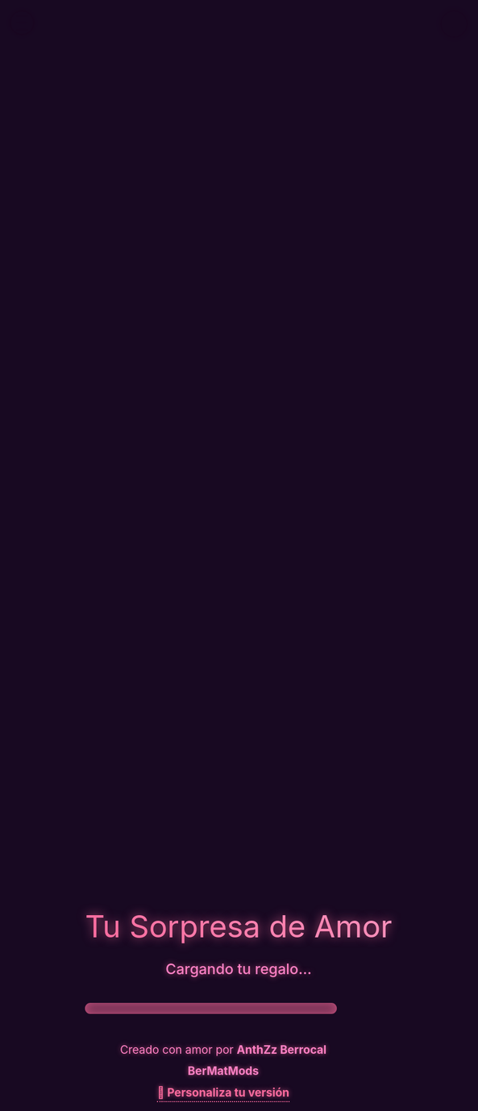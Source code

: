 
<html lang="es">
<head>
  <meta charset="UTF-8">
  <meta name="viewport" content="width=device-width, initial-scale=1.0, maximum-scale=1.0, user-scalable=no">
  <title>Para Mi Novia BCode</title>
  <link href="https://fonts.googleapis.com/css2?family=Dancing+Script:wght@700&family=Nunito:wght@600;700&family=Great+Vibes&family=Montserrat:wght@400;500&display=swap" rel="stylesheet">
  <link rel="stylesheet" href="https://cdnjs.cloudflare.com/ajax/libs/font-awesome/6.4.0/css/all.min.css">
  <style>
    * {
      margin: 0;
      padding: 0;
      box-sizing: border-box;
      -webkit-tap-highlight-color: transparent;
    }

    html, body {
      height: 100%;
      overflow: hidden;
      font-family: 'Montserrat', sans-serif;
      background: #1a0020;
      color: #ff80c4;
      display: flex;
      justify-content: center;
      align-items: center;
    }

    /* Fondo rosado saturado y brillante */
    body::before {
      content: '';
      position: fixed;
      top: 0;
      left: 0;
      width: 100%;
      height: 100%;
      background: radial-gradient(circle at center,
        rgba(255, 80, 160, 0.5) 0%,
        rgba(230, 50, 140, 0.6) 70%,
        rgba(180, 20, 100, 0.7) 100%);
      z-index: -2;
    }

    body::after {
      content: '';
      position: fixed;
      top: 0;
      left: 0;
      width: 100%;
      height: 100%;
      background: rgba(255, 100, 180, 0.3);
      backdrop-filter: blur(15px);
      z-index: -1;
    }

    /* Lluvia de palabras amorosas */
    .love-rain {
      position: fixed;
      top: 0;
      left: 0;
      width: 100%;
      height: 100%;
      pointer-events: none;
      z-index: -1;
      display: flex;
      justify-content: center;
    }

    .love-word {
      position: absolute;
      color: #ff6b9e;
      font-size: 1.5rem;
      font-weight: bold;
      opacity: 0.95;
      text-shadow: 0 0 15px rgba(255, 107, 158, 0.8);
      animation: fall linear infinite;
      white-space: nowrap;
      font-family: 'Nunito', cursive;
      transform: translateX(-50%);
    }

    @keyframes fall {
      to { transform: translateY(100vh) translateX(-50%); }
    }

    /* Pantalla de carga */
    #loader {
      position: fixed;
      top: 0;
      left: 0;
      width: 100%;
      height: 100%;
      background: rgba(20, 5, 30, 0.98);
      display: flex;
      flex-direction: column;
      justify-content: center;
      align-items: center;
      z-index: 2000;
      text-align: center;
      padding: 20px;
    }

    .loader-title {
      font-family: 'Great Vibes', cursive;
      font-size: 3.8rem;
      background: linear-gradient(45deg, #ff6b9e, #ff9ec6);
      -webkit-background-clip: text;
      background-clip: text;
      color: transparent;
      margin-bottom: 30px;
      text-shadow: 0 0 20px rgba(255, 107, 158, 0.7);
    }

    .loader-text {
      font-size: 1.8rem;
      color: #ff80c4;
      margin-bottom: 50px;
      font-weight: 500;
      text-shadow: 0 0 12px rgba(255, 107, 158, 0.6);
    }

    .progress-bar {
      width: 90%;
      max-width: 500px;
      height: 22px;
      background: rgba(255, 107, 158, 0.4);
      border-radius: 11px;
      overflow: hidden;
      margin: 45px 0;
      box-shadow: 0 0 18px rgba(255, 107, 158, 0.6) inset;
    }

    .progress {
      width: 0%;
      height: 100%;
      background: linear-gradient(90deg, #ff6b9e, #ff33cc);
      border-radius: 11px;
      transition: width 0.1s linear;
      box-shadow: 0 0 25px rgba(255, 107, 158, 0.9);
    }

    .loader-info {
      margin-top: 50px;
      font-size: 1.4rem;
      color: #ff80c4;
      max-width: 90%;
      line-height: 1.9;
      text-shadow: 0 0 10px rgba(255, 107, 158, 0.6);
    }

    .loader-info a {
      color: #ff6b9e;
      text-decoration: none;
      font-weight: bold;
      border-bottom: 2px dotted #ff6b9e;
      padding-bottom: 4px;
    }

    .loader-info a:hover {
      color: #fff;
      text-shadow: 0 0 15px rgba(255, 107, 158, 0.8);
    }

    /* Corazones flotantes */
    .floating-hearts {
      position: fixed;
      top: 0;
      left: 0;
      width: 100%;
      height: 100%;
      pointer-events: none;
      z-index: 1;
    }

    .heart-float {
      position: absolute;
      font-size: 28px;
      opacity: 0;
      animation: floatUp 18s infinite, blink 3s infinite;
      text-shadow: 0 0 20px #ff9ec6;
      z-index: 1;
    }

    @keyframes floatUp {
      0% { transform: translateY(100vh); opacity: 0; }
      10% { opacity: 1; }
      90% { opacity: 1; }
      100% { transform: translateY(-30vh); opacity: 0; }
    }

    @keyframes blink {
      0%, 100% { opacity: 0.6; }
      50% { opacity: 1; }
    }

    /* Menú de 3 rayas */
    .menu-toggle {
      position: fixed;
      top: 25px;
      left: 25px;
      width: 50px;
      height: 50px;
      background: rgba(255, 107, 158, 0.2);
      border-radius: 50%;
      display: flex;
      flex-direction: column;
      justify-content: center;
      align-items: center;
      cursor: pointer;
      z-index: 100;
      box-shadow: 0 0 20px rgba(255, 107, 158, 0.7);
      border: 3px solid #ff6b9e;
    }

    .bar {
      width: 24px;
      height: 4px;
      background: #ff9ec6;
      margin: 5px auto;
      border-radius: 2px;
      box-shadow: 0 0 6px rgba(255, 0, 255, 0.6);
    }

    .menu {
      position: fixed;
      top: 90px;
      left: 25px;
      width: 270px;
      background: rgba(30, 5, 40, 0.95);
      backdrop-filter: blur(12px);
      border-radius: 18px;
      padding: 22px;
      box-shadow: 0 0 30px rgba(255, 107, 158, 0.6);
      z-index: 99;
      opacity: 0;
      visibility: hidden;
      transform: translateY(-15px);
      transition: all 0.5s cubic-bezier(0.68, -0.55, 0.265, 1.55);
    }

    .menu.active {
      opacity: 1;
      visibility: visible;
      transform: translateY(0);
    }

    .menu a {
      display: block;
      color: #ff80c4;
      text-decoration: none;
      font-size: 18px;
      font-weight: bold;
      padding: 16px 20px;
      border-radius: 14px;
      margin-bottom: 14px;
      background: rgba(255, 107, 158, 0.15);
      text-align: center;
      transition: all 0.3s ease;
      border: 2px solid rgba(255, 107, 158, 0.4);
    }

    .menu a:hover {
      background: rgba(255, 107, 158, 0.4);
      transform: scale(1.1);
      color: #fff;
      box-shadow: 0 0 25px rgba(255, 0, 255, 0.7);
    }

    /* Botón de música */
    .music-btn {
      position: fixed;
      top: 25px;
      right: 25px;
      width: 55px;
      height: 55px;
      background: rgba(255, 107, 158, 0.25);
      border: 3px solid #ff6b9e;
      color: #ff9ec6;
      border-radius: 50%;
      display: flex;
      justify-content: center;
      align-items: center;
      font-size: 1.5rem;
      cursor: pointer;
      z-index: 100;
      box-shadow: 0 0 25px rgba(255, 107, 158, 0.8);
    }

    .music-btn:hover {
      transform: scale(1.15);
      background: rgba(255, 107, 158, 0.4);
    }

    /* Contenedor principal */
    .container {
      display: flex;
      justify-content: center;
      align-items: center;
      width: 100%;
      height: 100%;
      text-align: center;
    }

    /* Tarjeta principal */
    .card {
      width: 90%;
      max-width: 560px;
      background: rgba(40, 10, 50, 0.92);
      border-radius: 26px;
      border: 4px solid #ff6b9e;
      box-shadow: 
        0 0 40px rgba(255, 107, 158, 0.8),
        inset 0 0 25px rgba(255, 107, 158, 0.6);
      padding: 45px 40px;
      position: relative;
      z-index: 10;
      backdrop-filter: blur(10px);
      opacity: 0;
      transform: scale(0.9);
      transition: all 0.9s ease;
    }

    .card.show {
      opacity: 1;
      transform: scale(1);
    }

    .header h1 {
      font-family: 'Great Vibes', cursive;
      font-size: 3.3rem;
      background: linear-gradient(45deg, #ff6b9e, #ff9ec6);
      -webkit-background-clip: text;
      background-clip: text;
      color: transparent;
      margin-bottom: 35px;
      text-shadow: 0 0 20px rgba(255, 107, 158, 0.7);
      line-height: 1.3;
    }

    .photo-frame {
      width: 180px;
      height: 180px;
      margin: 30px auto 40px;
      border-radius: 50%;
      border: 6px solid transparent;
      background: linear-gradient(45deg, #ff6b9e, #ff9ec6) border-box;
      box-shadow: 0 0 40px #ff6b9e;
      padding: 12px;
      position: relative;
      animation: pulse 2s infinite alternate;
      overflow: hidden;
    }

    @keyframes pulse {
      from { box-shadow: 0 0 25px #ff6b9e; }
      to { box-shadow: 0 0 60px #ff6b9e; }
    }

    .photo-frame img {
      width: 100%;
      height: 100%;
      border-radius: 50%;
      object-fit: cover;
      border: 4px solid #fff;
      animation: rotate 12s linear infinite;
    }

    @keyframes rotate {
      0% { transform: rotate(0deg); }
      100% { transform: rotate(360deg); }
    }

    .message {
      font-family: 'Nunito', cursive;
      font-size: 1.4rem;
      line-height: 1.95;
      color: #ff80c4;
      margin: 35px auto;
      max-width: 95%;
      opacity: 0;
    }

    .message.show {
      animation: fadeInUp 1.5s ease forwards;
    }

    @keyframes fadeInUp {
      to { opacity: 1; transform: translateY(0); }
    }

    .heart-btn {
      background: linear-gradient(145deg, #d6006c, #ff00ff);
      color: white;
      border: none;
      padding: 20px 45px;
      border-radius: 60px;
      font-size: 1.4rem;
      cursor: pointer;
      margin: 40px auto 35px;
      box-shadow: 0 0 35px rgba(255, 0, 255, 0.8);
      transition: all 0.3s ease;
      font-weight: bold;
      display: block;
      text-shadow: 0 0 8px rgba(255, 255, 255, 0.9);
    }

    .heart-btn:hover {
      transform: scale(1.12);
      box-shadow: 0 0 50px rgba(255, 0, 255, 0.95);
    }

    .footer-credit {
      font-family: 'Dancing Script', cursive;
      font-size: 1.5rem;
      color: #ff80c4;
      margin-top: 40px;
      text-shadow: 0 0 15px rgba(255, 107, 158, 0.7);
    }

    /* Modal de carta */
    .modal {
      display: none;
      position: fixed;
      top: 0;
      left: 0;
      width: 100%;
      height: 100%;
      background: rgba(30, 5, 40, 0.96);
      z-index: 1000;
      justify-content: center;
      align-items: center;
      overflow-y: auto;
      padding: 20px;
    }

    .modal-content {
      width: 90%;
      max-width: 700px;
      background: rgba(40, 10, 50, 0.95);
      border-radius: 26px;
      border: 4px solid #ff6b9e;
      box-shadow: 0 0 50px rgba(255, 107, 158, 0.8);
      padding: 60px 50px;
      color: #ff80c4;
      text-align: center;
      position: relative;
      animation: fadeIn 0.9s ease;
    }

    @keyframes fadeIn {
      from { opacity: 0; transform: scale(0.9); }
      to { opacity: 1; transform: scale(1); }
    }

    .letter-title {
      font-family: 'Great Vibes', cursive;
      font-size: 3.6rem;
      background: linear-gradient(45deg, #ff6b9e, #ff9ec6);
      -webkit-background-clip: text;
      background-clip: text;
      color: transparent;
      margin-bottom: 45px;
      text-shadow: 0 0 20px rgba(255, 107, 158, 0.7);
    }

    .letter-content {
      font-family: 'Nunito', cursive;
      font-size: 1.4rem;
      line-height: 2.1;
      text-align: left;
      color: #ff80c4;
      margin-bottom: 40px;
      padding: 0 35px;
      position: relative;
      z-index: 1;
    }

    .close-btn {
      position: fixed;
      top: 30px;
      right: 30px;
      width: 65px;
      height: 65px;
      background: rgba(30, 5, 40, 0.92);
      border: 3px solid #ff6b9e;
      color: #ff9ec6;
      border-radius: 50%;
      display: flex;
      justify-content: center;
      align-items: center;
      font-size: 36px;
      cursor: pointer;
      z-index: 1001;
      box-shadow: 0 0 30px rgba(255, 107, 158, 0.8);
    }

    .close-btn:hover {
      transform: scale(1.18);
      color: #ff6b9e;
    }

    /* Explosiones de corazones */
    .heart-particle {
      position: absolute;
      font-size: 34px;
      pointer-events: none;
      z-index: 1000;
      user-select: none;
      animation: floatHeart 2.4s forwards;
    }

    @keyframes floatHeart {
      0% { transform: translateY(0) rotate(0deg); opacity: 1; }
      100% { transform: translateY(-150px) rotate(360deg); opacity: 0; }
    }

    /* Corazones al escribir */
    .typing-heart {
      position: absolute;
      font-size: 22px;
      opacity: 0;
      pointer-events: none;
      animation: floatTyping 3.2s forwards;
      z-index: 2;
    }

    @keyframes floatTyping {
      0% { transform: translateY(0) rotate(0deg); opacity: 0; }
      50% { opacity: 1; }
      100% { transform: translateY(-90px) rotate(360deg); opacity: 0; }
    }
  </style>
</head>
<body>

  <!-- Lluvia de palabras amorosas -->
  <div class="love-rain" id="loveRain"></div>
  <div class="floating-hearts" id="floatingHearts"></div>

  <!-- Pantalla de carga -->
  <div id="loader">
    <div style="text-align: center;">
      <div class="loader-title">Tu Sorpresa de Amor</div>
      <div class="loader-text">Cargando tu regalo...</div>
      <div class="progress-bar">
        <div class="progress" id="progressBar"></div>
      </div>
      <div class="loader-info">
        Creado con amor por <strong>AnthZz Berrocal BerMatMods</strong><br>
        <a href="https://wa.me/51930569195" target="_blank">💬 Personaliza tu versión</a>
      </div>
    </div>
  </div>

  <!-- Menú y música -->
  <div class="menu-toggle" id="menuToggle">
    <div class="bar"></div>
    <div class="bar"></div>
    <div class="bar"></div>
  </div>

  <div class="menu" id="menu">
    <a href="https://wa.me/51930569195" target="_blank">💬 Personaliza tu versión</a>
    <a href="https://wa.me/51930569195" target="_blank">📩 Escríbeme por WhatsApp</a>
    <a href="https://wa.me/51930569195" target="_blank">❤️ Haz tu propia sorpresa</a>
  </div>

  <button class="music-btn" id="musicBtn">♪</button>

  <!-- Contenedor principal -->
  <div class="container">
    <div class="card" id="mainCard">
      <div class="header">
        <h1>Mi Amor, Eres Mi Todo</h1>
      </div>

      <div class="photo-frame">
        <img src="https://media1.giphy.com/media/v1.Y2lkPTZjMDliOTUyMXUxZTF5aHFocWVodnY0bnc1bG1kcGk0dm1rZ2dwNG5hemw1NjJzdSZlcD12MV9pbnRlcm5hbF9naWZfYnlfaWQmY3Q9Zw/10l8fc00NMNJNm/giphy.gif" alt="Corazón animado">
      </div>

      <p class="message" id="loveMessage"></p>

      <button class="heart-btn" id="heartBtn">Ver Carta de Amor</button>
      <div class="footer-credit">By AnthZz Berrocal BerMatMods</div>
    </div>
  </div>

  <!-- Modal de carta -->
  <div class="modal" id="letterModal">
    <div class="modal-content">
      <h2 class="letter-title">Mi Amor...</h2>
      <div class="letter-content" id="letterText"></div>
    </div>
    <div class="close-btn" id="closeBtn">×</div>
  </div>

  <!-- Scripts -->
  <script src="https://cdnjs.cloudflare.com/ajax/libs/gsap/3.12.2/gsap.min.js"></script>
  <script>
    // ✅ Música segura para GitHub Pages
    const audio = new Audio('https://assets.mixkit.co/sfx/preview/mixkit-single-celestial-ding-269.mp3'); // ← Segura
    // Cambia por './music/those-eyes.mp3' cuando subas tu archivo

    let isPlaying = false;
    const musicBtn = document.getElementById('musicBtn');

    function playMusic() {
      audio.play().then(() => {
        musicBtn.textContent = '❚❚';
        isPlaying = true;
      }).catch(e => {
        console.log("Autoplay bloqueado. Haz clic manualmente.");
        musicBtn.textContent = '♪';
      });
    }

    // Intentar autoplay al primer clic
    document.addEventListener('click', playMusicOnce);
    function playMusicOnce() {
      playMusic();
      document.removeEventListener('click', playMusicOnce);
    }

    musicBtn.addEventListener('click', () => {
      if (isPlaying) {
        audio.pause();
        musicBtn.textContent = '♪';
      } else {
        playMusic();
      }
      isPlaying = !isPlaying;
    });

    // --- Pantalla de carga ---
    const loader = document.getElementById('loader');
    const progressBar = document.getElementById('progressBar');
    let width = 0;
    const interval = setInterval(() => {
      if (width >= 100) {
        clearInterval(interval);
        loader.style.opacity = '0';
        setTimeout(() => {
          loader.style.display = 'none';
          document.body.style.overflow = 'auto';
          document.getElementById('mainCard').classList.add('show');
          typeWriter(document.getElementById('loveMessage'), "Desde que llegaste, cada día tiene más color, más sentido, más amor. Eres mi refugio, mi alegría, mi razón de sonreír.", 60);
        }, 600);
      } else {
        width++;
        progressBar.style.width = width + '%';
      }
    }, 50);

    // --- Lluvia de palabras ---
    const romanticWords = ["Te amo", "Eres mi todo", "Mi corazón", "Para siempre", "Mi vida", "Gracias por existir", "Eres mi hogar", "Mi alma", "Mi paz", "Siempre contigo", "Te extraño", "Eres perfecta", "Eres mi sueño", "Mi eternidad"];
    const loveRain = document.getElementById('loveRain');
    setInterval(() => {
      const word = document.createElement('div');
      word.className = 'love-word';
      word.textContent = romanticWords[Math.floor(Math.random() * romanticWords.length)];
      word.style.left = Math.random() * 100 + 'vw';
      word.style.animationDuration = 8 + Math.random() * 10 + 's';
      word.style.fontSize = (20 + Math.random() * 10) + 'px';
      loveRain.appendChild(word);
      setTimeout(() => word.remove(), 16000);
    }, 500);

    // --- Explosión de 30 corazones en cada toque ---
    document.body.addEventListener('click', (e) => {
      const hearts = ['❤️', '💖', '💗', '💕', '💞', '💘', '💓', '💝', '💟', '💘'];
      for (let i = 0; i < 30; i++) {
        const heart = document.createElement('div');
        heart.className = 'heart-particle';
        heart.textContent = hearts[Math.floor(Math.random() * hearts.length)];
        heart.style.left = `${e.clientX}px`;
        heart.style.top = `${e.clientY}px`;
        document.body.appendChild(heart);
        gsap.to(heart, {
          x: (Math.random() - 0.5) * 200,
          y: -130 - Math.random() * 100,
          opacity: 0,
          duration: 1.8 + Math.random() * 0.4,
          ease: 'power2.out',
          onComplete: () => heart.remove()
        });
      }
    });

    // --- Menú ---
    document.getElementById('menuToggle').addEventListener('click', () => {
      document.getElementById('menuToggle').classList.toggle('active');
      document.getElementById('menu').classList.toggle('active');
    });

    // --- Carta con texto completo y corazones ---
    document.getElementById('heartBtn').addEventListener('click', () => {
      document.getElementById('letterModal').style.display = 'flex';
      typeWriterWithHearts(document.getElementById('letterText'), `Desde el primer momento supe que eras especial. No por lo que dices, sino por cómo me hace sentir tu presencia. Tu mirada calma mis tormentas, tu voz es mi canción favorita, y tu amor es el único hogar que he conocido.

Cada día a tu lado es un regalo. No necesito palabras grandiosas para decirte lo que siento, porque cada gesto, cada sonrisa, cada silencio entre nosotros, habla de un amor verdadero.

No quiero un amor de momentos, quiero un amor de toda la vida. Quiero amarte en las mañanas con café, en las noches con abrazos, en los días difíciles con fuerza, y en los felices con más risas.

Eres mi todo. Mi presente, mi futuro, mi eternidad. Y si el universo me da la oportunidad, elegiría mil veces volver a encontrarte, mil veces volver a enamorarme de ti.

Gracias por ser tú, por amar, por existir. Este regalo es solo una pequeña muestra de lo que siento.`, 45);
    });

    document.getElementById('closeBtn').addEventListener('click', () => {
      document.getElementById('letterModal').style.display = 'none';
    });

    // --- Efecto de escritura ---
